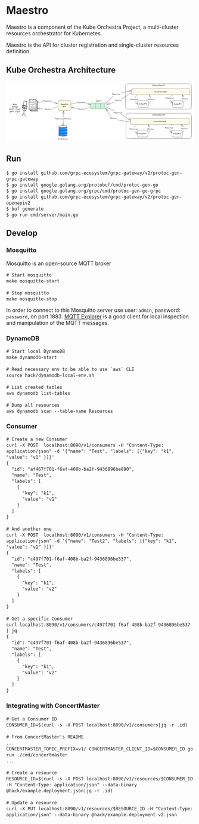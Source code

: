 # Maestro

Maestro is a component of the Kube Orchestra Project, a multi-cluster resources orchestrator for Kubernetes.

Maestro is the API for cluster registration and single-cluster resources definition.

## Kube Orchestra Architecture

![Kube Orchestra Architecture](./architecture.png)

## Run

```
$ go install github.com/grpc-ecosystem/grpc-gateway/v2/protoc-gen-grpc-gateway
$ go install google.golang.org/protobuf/cmd/protoc-gen-go
$ go install google.golang.org/grpc/cmd/protoc-gen-go-grpc
$ go install github.com/grpc-ecosystem/grpc-gateway/v2/protoc-gen-openapiv2
$ buf generate
$ go run cmd/server/main.go
```

## Develop

### Mosquitto

Mosquitto is an open-source MQTT broker

```shell
# Start mosquitto
make mosquitto-start

# Stop mosquitto
make mosquitto-stop
```

In order to connect to this Mosquitto server use user: `admin`, password: `password`, on port 1883. [MQTT Explorer](http://mqtt-explorer.com/) is a good client for local inspection and manipulation of the MQTT messages.

### DynamoDB

```shell
# Start local DynamoDB
make dynamodb-start

# Read necessary env to be able to use `aws` CLI
source hack/dynamodb-local-env.sh

# List created tables
aws dynamodb list-tables

# Dump all resources
aws dynamodb scan --table-name Resources
```

### Consumer

```shell
# Create a new Consumer
curl -X POST  localhost:8090/v1/consumers -H "Content-Type: application/json" -d '{"name": "Test", "labels": [{"key": "k1", "value": "v1" }]}'
{
  "id": "af467f701-f6af-408b-ba2f-9436896be890",
  "name": "Test",
  "labels": [
    {
      "key": "k1",
      "value": "v1"
    }
  ]
}

# And another one
curl -X POST  localhost:8090/v1/consumers -H "Content-Type: application/json" -d '{"name": "Test2", "labels": [{"key": "k1", "value": "v1" }]}'
{
  "id": "c497f701-f6af-408b-ba2f-9436896be537",
  "name": "Test",
  "labels": [
    {
      "key": "k1",
      "value": "v2"
    }
  ]
}

# Get a specific Consumer
curl localhost:8090/v1/consumers/c497f701-f6af-408b-ba2f-9436896be537 | jq
{
  "id": "c497f701-f6af-408b-ba2f-9436896be537",
  "name": "Test",
  "labels": [
    {
      "key": "k1",
      "value": "v2"
    }
  ]
}

```

### Integrating with ConcertMaster

```shell
# Get a Consumer ID
CONSUMER_ID=$(curl -s -X POST localhost:8090/v1/consumers|jq -r .id)

# From ConcertMaster's README
...
CONCERTMASTER_TOPIC_PREFIX=v1/ CONCERTMASTER_CLIENT_ID=$CONSUMER_ID go run ./cmd/concertmaster
...

# Create a resource
RESOURCE_ID=$(curl -s -X POST localhost:8090/v1/resources/$CONSUMER_ID -H "Content-Type: application/json" --data-binary @hack/example.deployment.json|jq -r .id)

# Update a resource
curl -X PUT localhost:8090/v1/resources/$RESOURCE_ID -H "Content-Type: application/json" --data-binary @hack/example.deployment.v2.json
```
